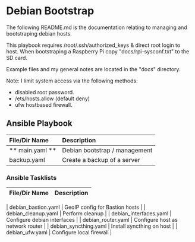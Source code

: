 # Debian Bootstrap

The following README.md is the documentation relating to managing and bootstraping debian hosts.

This playbook requires /root/.ssh/authorized_keys & direct root login to host.
When bootstraping a Raspberry Pi copy "docs/rpi-sysconf.txt" to the SD card.

Example files and my general notes are located in the "docs" directory.

Note: I limit system access via the following methods:
 * disabled root password.
 * /ets/hosts.allow (default deny)
 * ufw hostbased firewall.

## Ansible Playbook

| File/Dir Name | Description |
| :--- | :--- |
| ** main.yaml ** | Debian bootstrap / management |
| backup.yaml     | Create a backup of a server |

### Ansible Tasklists

| File/Dir Name | Description |
| :--- | :--- |

| debian_bastion.yaml    | GeoIP config for Bastion hosts |
| debian_cleanup.yaml    | Perform cleanup |
| debian_interfaces.yaml | Configure debian interfaces |
| debian_router.yaml     | Configure host as network router |
| debian_syncthing.yaml  | Install syncthing on host |
| debian_ufw.yaml        | Configure local firewall |
